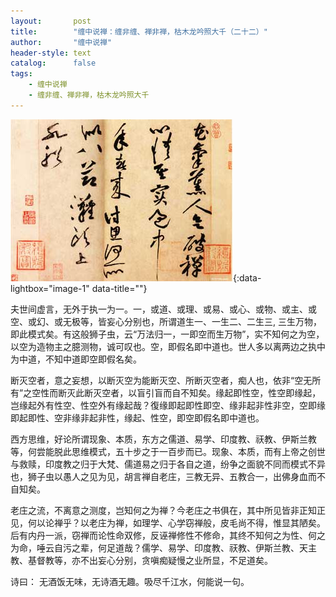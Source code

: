 ```yaml
---
layout:       post
title:        "缠中说禅：缠非缠、禅非禅，枯木龙吟照大千（二十二）"
author:       "缠中说禅"
header-style: text
catalog:      false
tags:
    - 缠中说禅
    - 缠非缠、禅非禅，枯木龙吟照大千
---
```


[![](/img/czsc/20060306-0072.png)](/img/czsc/20060306-0072.png){:data-lightbox="image-1" data-title=""}



夫世间虚言，无外于执一为一。一，或道、或理、或易、或心、或物、或主、或空、或幻、或无极等，皆妄心分别也，所谓道生一、一生二、二生三, 三生万物，即此模式矣。有这般狮子虫，云“万法归一，一即空而生万物”，实不知何之为空，以空为造物主之臆测物，诚可叹也。空，即假名即中道也。世人多以离两边之执中为中道，不知中道即空即假名矣。



断灭空者，意之妄想，以断灭空为能断灭空、所断灭空者，痴人也，依非“空无所有”之空性而断灭此断灭空者，以盲引盲而自不知矣。缘起即性空，性空即缘起，岂缘起外有性空、性空外有缘起哉？復缘即起即性即空、缘非起非性非空，空即缘即起即性、空非缘非起非性，缘起、性空，即空即假名即中道也。



西方思维，好论所谓现象、本质，东方之儒道、易学、印度教、祆教、伊斯兰教等，何尝能脱此思维模式，五十步之于一百步而已。现象、本质，而有上帝之创世与救赎，印度教之归于大梵、儒道易之归于各自之道，纷争之面貌不同而模式不异也，狮子虫以愚人之见为见，胡言禅自老庄，三教无异、五教合一，出佛身血而不自知矣。



老庄之流，不离意之测度，岂知何之为禅？今老庄之书俱在，其中所见皆非正知正见，何以论禅乎？以老庄为禅，如理学、心学窃禅般，皮毛尚不得，惟显其陋矣。后有内丹一派，窃禅而论性命双修，反诬禅修性不修命，其终不知何之为性、何之为命，唾云自污之辈，何足道哉？儒学、易学、印度教、祆教、伊斯兰教、天主教、基督教等，亦不出妄心分别，贪嗔痴疑慢之业所显，不足道矣。



诗曰：
无酒饭无味，无诗酒无趣。吸尽千江水，何能说一句。

